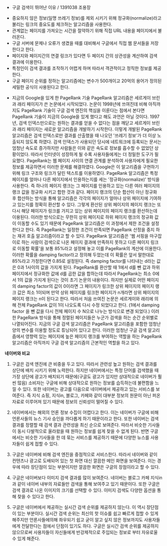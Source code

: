 * 구글 검색이 뛰어난 이유 / 1391038 조용장

- 중요하지 않은 정보(일명 쓰레기 정보)를 제외 시키기 위해 정규화(normalize)라고 불리는 링크의 중요도를 체크하는 알고리즘을 사용한다.
- 관계없는 페이지를 가져오는 시간을 절약하기 위해 직접 URL 내용을 페이지에서 불러온다.
- 구글 서버에 문제나 오류가 생겼을 때를 대비해서 구글에서 직접 웹 문서들을 저장한다고 한다.
- 페이지와 페이지간의 연결 링크가 있다면 두 페이지 간의 상관성을 계산하여 검색 결과에 이용한다.
- 특정인이 검색 결과를 조작하기 어렵게 하며 따라서 객관적이고 정직한 정보를 제공한다.
- 구글 페이지 순위를 정하는 알고리즘에는 변수가 500개이고 20억의 용어가 정의된 세밀한 공식이 사용된다고 한다.

* 지금의 Google을 있게 한 PageRank 기술
PageRank 알고리즘은 세르게이 브린과 래리 페이지가 쓴 논문에서 시작되었다.
논문이 1998년에 쓰여진데 비해 아직까지도 PageRank 기술이 구글 검색 엔진의 핵심을 이룬다는 점에서 본다면
PageRank 기술이 지금의 Google을 있게 했다고 해도 과언은 아닐 것이다.
1997년, 검색 인덱스만으로는 원하는 결과를 얻을 수 없다는 점을 깨닫고 세르게이 브린과 래리 페이지는
새로운 알고리즘을 개발하기 시작한다. 이렇게 개발된 PageRank 알고리즘은 검색 인덱스로만 결과를 산출했을 때 나오던
'쓰레기 정보'가 더 이상 노출되지 않도록 하였다. 
검색 인덱스가 사용되던 당시에 네트워크에 등록되는 문서는 엄청난 속도로 증가하지만 사람들은 이와 같은 속도로 정보를 흡수할 수 없었던 상황이었다.
따라서 인터넷이 성장하게 될 수록 사용자들에게는 더 정밀한 도구가 필요했다.
PageRank는 웹 페이지 사이의 연결 관계를 분석하여 사용자에게 필요한 정보를 제공하면서 이러한 문제를 해결하였다.
Google은 이 알고리즘을 구현하기 위해 링크 구조와 링크가 달린 텍스트를 이용하였다.
PageRank 알고리즘은 특정 페이지를 얼마나 다른 페이지에서 인용하는지를 세는 '정규화(normalize)' 방식을 사용한다.
즉 하나의 페이지 랭크는 그 페이지를 인용하고 있는 다른 여러 페이지의 랭크 값을 정규화 시키고 합한 것과 같다.
페이지 랭크의 단순 합산이 아닌 정규화 후 합산하는 방식을 통해 알고리즘은 각각의 페이지가 얼마나 상위 페이지에 기여하고 있는지를 정확히 환산할 수 있다.
그렇게 환산된 상위 페이지의 페이지 랭크는 또 다시 해당 페이지가 링크를 가지고 있는 상위 페이지의 페이지 랭크를 환산하는데 이용된다.
이러한 방식으로는 무한히 상위 페이지로 하위 페이지 랭크의 정규화 값이 이동할 수도 있기 때문에 PageRank 알고리즘은 이 과정에서 제한 조건을 설정한다고 한다.
즉 PageRank는 일정한 조건이 만족되면 PageRank 산정을 중지 하는 재귀 호출 알고리즘이라고 할 수 있다.
PageRank 알고리즘은 '웹 서핑을 마구잡이로 하는 사람이 검색으로 나온 페이지 결과에 만족하지 못하고 다른 페이지 링크로 이동할 확률'을 보통 85%라고 설정해 놓고 이를 PageRank의 계산에 이용한다.
이러한 확률을 damping factor라고 정의해 두었는데 이 확률은 앞서 말한대로 85%라고 가정한다면 0.85로 설정된다.
즉 damping factor를 나타내는 d라는 값은 0과 1사이의 값을 가지게 된다.
PageRank를 환산할 때 1에서 d를 뺀 값과 하위 페이지에서 정규화한 값에 d를 곱한 값을 합하는데 따라서 PageRank는 최소 0에서 1의 값을 가지게 된다는 것이 초기 논문의 내용이다.
하지만 실제로 어떤 페이지의 damping factor의 값이 0이라면 그 페이지가 링크한 상위 페이지의 페이지 랭크 값은 최소 1이되며 만약 상위 페이지를 링크한 페이지가 n개라면 상위 페이지의 페이지 랭크는 n이 된다고 한다.
따라서 처음 쓰여진 논문은 세르게이와 래리에 의해 전체 PageRank 값이 1이 나오도록 다시 수정 되었다고 한다. 
(1에서 damping factor 을 뺀 값을 다시 전체 페이지 수 N으로 나누는 방식으로 변경 되었다.)
이러한 PageRank 방식을 통해 정렬된 페이지들은 누군가 검색을 하는 순간 순위별로 나열되어진다.
지금의 구글 검색 알고리즘은 PageRank 알고리즘을 포함한 엄청난 양의 변수를 이용할 정도로 튜닝되어 있다고 한다.
이러한 엄청난 구글 검색 알고리즘에서 영향력 있는 페이지에 높은 페이지 랭크를 부여하는 역할을 하는 PageRank 알고리즘은 아직까지 구글 검색 알고리즘의 근본적인 역할을 하고 있다.

**네이버와 비교**
1. 구글은 검색 엔진에 큰 비중을 두고 있다. 따라서 관련성 높고 원하는 검색 결과를 상단에 배치 시키기 위해 노력한다.
하지만 네이버에서는 특정 단어를 검색했을 때 가장 상단에 광고가 배치되기 때문에(구글도 광고가 있지만 상대적으로 네이버가 훨씬 많음)
소비자는 구글에 비해 상대적으로 원하는 정보를 습득하는데 불편함을 느낄 수 있다.
또한 네이버는 광고를 다음으로 네이버에서 제공하고 있는 서비스를 보여준다.
즉 지식 쇼핑, 지식in, 블로그, 카페와 같이 대부분 정보의 원문이 아닌 퍼온 자료로 이루어져 있기 때문에 정보의 신뢰성이 떨어질 수 있다.

2. 네이버에서는 해외의 언론 정보 수집이 어렵다고 한다.
이는 네이버가 구글에 비해 언론사들의 뉴스 기사 승인을 까다롭게 하기 때문이라고 한다.
또한 네이버는 검색 결과를 정렬할 때 검색 결과 관련성을 최신 순으로 보여준다.
따라서 비슷한 기사들이 동시 다발적으로 올라왔을 때 원하는 정보를 쉽게 찾을 수 없게 된다.
반면 구글에서는 비슷한 기사들을 한 데 묶는 서비스를 제공하기 때문에 다양한 뉴스를 사용자들이 쉽게 접할 수 있다.

3. 구글은 네이버에 비해 검색 엔진을 중점적으로 서비스한다.
따라서 네이버와 같이 컨텐츠나 광고로 도배되어 있는 첫 화면 대신 깔끔한 메인 화면을 보여준다.
이는 경우에 따라 장단점이 있는 부분이지만 깔끔한 화면은 구글의 장점이라고 할 수 있다.

4. 구글은 네이버보다 이미지 검색 결과를 많이 보여준다.
네이버는 블로그 카페 지식in과 같이 네이버 내부의 자료들만 검색을 통해 보여주고 있기 때문이다.
또한 구글은 검색 결과로 나온 이미지의 크기를 선택할 수 있다.
이미지 검색도 다양한 옵션을 통해 찾을 수 있다고 한다.

5. 구글은 네이버에서 제공하는 실시간 검색 순위를 제공하지 않는다.
이 역시 장단점이 있는 부분이다.
실시간 검색 순위는 최신의 핫 이슈를 쉽고 빠르게 접할 수 있게 해주지만
언론사들에의해 좌우되기 쉽고 굳이 알고 싶지 않은 정보까지도 사용자들에게 전달한다는 점에서 단점이 있기도 하다.
구글은 실시간 검색 순위를 제공하지 않으므로써 사용자들이 자신들에게 반강제적으로 주입되는 정보로 부터 자유로울 수 있게 해준다.
